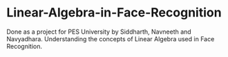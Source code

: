 # Linear-Algebra-in-Face-Recognition
Done as a project for PES University by Siddharth, Navneeth and Navyadhara.
Understanding the concepts of Linear Algebra used in Face Recognition.
